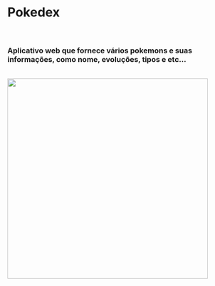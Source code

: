 <h1>Pokedex</h1>

<br><h3>Aplicativo web que fornece vários pokemons e suas informações, como nome, evoluções, tipos e etc... </h3>

<br><img src="https://github.com/Miguel1DM/Pokedex/blob/evolucao2/Img/telaPrincipal.png" width = "450px"></img>



